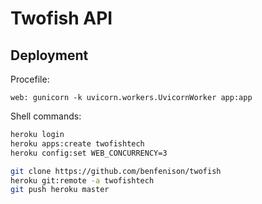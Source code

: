 # Twofish API

## Deployment

Procefile:

```
web: gunicorn -k uvicorn.workers.UvicornWorker app:app
```

Shell commands:

```sh
heroku login
heroku apps:create twofishtech
heroku config:set WEB_CONCURRENCY=3

git clone https://github.com/benfenison/twofish
heroku git:remote -a twofishtech
git push heroku master
```
